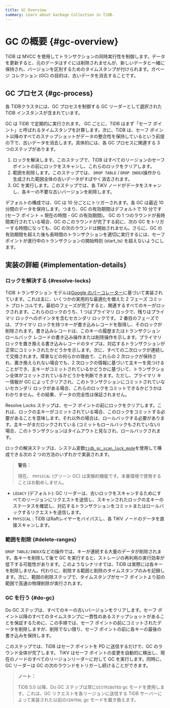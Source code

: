 ```yaml
---
title: GC Overview
summary: Learn about Garbage Collection in TiDB.
---
```


# GC の概要 {#gc-overview}

TiDB は MVCC を使用してトランザクションの同時実行性を制御します。データを更新すると、元のデータはすぐには削除されませんが、新しいデータと一緒に保持され、バージョンを区別するためのタイムスタンプが付けられます。ガベージ コレクション (GC) の目的は、古いデータを消去することです。

## GC プロセス {#gc-process}

各 TiDBクラスタには、GC プロセスを制御する GC リーダーとして選択された TiDB インスタンスが含まれています。

GC は TiDB で定期的に実行されます。 GC ごとに、TiDB はまず「セーフ ポイント」と呼ばれるタイムスタンプを計算します。次に、TiDB は、セーフ ポイント以降のすべてのスナップショットがデータの整合性を保持しているという前提の下で、古いデータを消去します。具体的には、各 GC プロセスに関連する 3 つのステップがあります。

1.  ロックを解決します。このステップで、TiDB はすべてのリージョンのセーフ ポイントの前にロックをスキャンし、これらのロックをクリアします。
2.  範囲を削除します。このステップでは、 `DROP TABLE` / `DROP INDEX`操作から生成された範囲全体の古いデータがすばやく消去されます。
3.  GC を実行します。このステップでは、各 TiKV ノードがデータをスキャンし、各キーの不要な古いバージョンを削除します。

デフォルトの構成では、GC は 10 分ごとにトリガーされます。各 GC は最近 10 分間のデータを保持します。つまり、GC の有効期間はデフォルトで 10 分です (セーフ ポイント = 現在の時間 - GC の有効期間)。 GC の 1 つのラウンドが長時間実行されている場合、GC のこのラウンドが完了する前に、次の GC をトリガーする時間になっても、GC の次のラウンドは開始されません。さらに、GC の有効期間を超えた後も長時間のトランザクションを適切に実行するには、セーフ ポイントが進行中のトランザクションの開始時刻 (start_ts) を超えないようにします。

## 実装の詳細 {#implementation-details}

### ロックを解決する {#resolve-locks}

TiDB トランザクション モデルは[Google のパーコレーター](https://ai.google/research/pubs/pub36726)に基づいて実装されています。これは主に、いくつかの実用的な最適化を備えた 2 フェーズ コミット プロトコルです。最初のフェーズが完了すると、関連するすべてのキーがロックされます。これらのロックのうち、1 つはプライマリ ロックで、残りはプライマリ ロックへのポインタを含むセカンダリ ロックです。 2 番目のフェーズでは、プライマリ ロックを持つキーが書き込みレコードを取得し、そのロックが削除されます。書き込みレコードは、このキーの履歴またはトランザクション ロールバック レコードの書き込み操作または削除操作を示します。プライマリ ロックを置き換える書き込みレコードのタイプは、対応するトランザクションが正常にコミットされたかどうかを示します。次に、すべての二次ロックが連続して交換されます。障害などの何らかの理由で、これらの 2 次ロックが保持され、置き換えられない場合でも、2 次ロックの情報に基づいて主キーを見つけることができ、主キーがコミットされているかどうかに基づいて、トランザクション全体がコミットされているかどうかを判断できます。ただし、プライマリ キー情報が GC によってクリアされ、このトランザクションにコミットされていないセカンダリ ロックがある場合、これらのロックをコミットできるかどうかはわかりません。その結果、データの完全性は保証されません。

Resolve Locks ステップは、セーフ ポイントの前にロックをクリアします。これは、ロックの主キーがコミットされている場合、このロックをコミットする必要があることを意味します。それ以外の場合は、ロールバックする必要があります。主キーがまだロックされている (コミットもロールバックもされていない) 場合、このトランザクションはタイムアウトと見なされ、ロールバックされます。

ロックの解決ステップは、システム変数[`tidb_gc_scan_lock_mode`](/system-variables.md#tidb_gc_scan_lock_mode-new-in-v50)を使用して構成できる次の 2 つの方法のいずれかで実装されます。

> **警告：**
>
> 現在、 `PHYSICAL` (グリーン GC) は実験的機能です。本番環境で使用することはお勧めしません。

-   `LEGACY` (デフォルト): GC リーダーは、古いロックをスキャンするためにすべてのリージョンにリクエストを送信し、スキャンされたロックの主キーのステータスを確認し、対応するトランザクションをコミットまたはロールバックするリクエストを送信します。
-   `PHYSICAL` : TiDB はRaftレイヤーをバイパスし、各 TiKV ノードのデータを直接スキャンします。

### 範囲を削除 {#delete-ranges}

`DROP TABLE/INDEX`などの操作では、キーが連続する大量のデータが削除されます。各キーを削除して後で GC を実行すると、ストレージの再利用の実行効率が低下する可能性があります。このようなシナリオでは、TiDB は実際には各キーを削除しません。代わりに、削除する範囲と削除のタイムスタンプのみを記録します。次に、範囲の削除ステップで、タイムスタンプがセーフ ポイントより前の範囲で高速の物理削除が実行されます。

### GC を行う {#do-gc}

Do GC ステップは、すべてのキーの古いバージョンをクリアします。セーフ ポイント以降のすべてのタイムスタンプに一貫性のあるスナップショットがあることを保証するために、この手順では、セーフ ポイントの前にコミットされたデータを削除しますが、削除でない限り、セーフ ポイントの前に各キーの最後の書き込みを保持します。

このステップでは、TiDB はセーフ ポイントを PD に送信するだけで、GC のラウンド全体が完了します。 TiKV はセーフ ポイントの変更を自動的に検出し、現在のノードのすべてのリージョンリーダーに対して GC を実行します。同時に、GC リーダーは GC の次のラウンドをトリガーし続けることができます。

> **ノート：**
>
> TiDB 5.0 以降、Do GC ステップは常に`DISTRIBUTED` gc モードを使用します。これは、GC リクエストを各リージョンに送信する TiDB サーバーによって実装された以前の`CENTRAL` gc モードを置き換えます。
